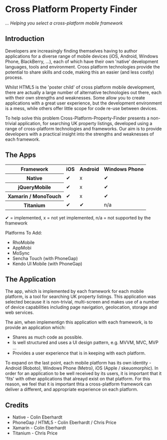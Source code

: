 Cross Platform Property Finder
==============================

*... Helping you select a cross-platform mobile framework*

Introduction
-----------

Developers are increasingly finding themselves having to author applications for a diverse range of mobile devices
(iOS, Android, Windows Phone, BlackBerry, ...), each of which have their own 'native' development languages,
tools and environment. Cross platform technologies provide the potential to share skills and code,
making this an easier (and less costly) process.

Whilst HTML5 is the 'poster child' of cross platform mobile development, there are actually a large number of
alternative technologies out there, each with their own strengths and weaknesses. Some allow you to create
applications with a great user experience, but the development environment is a mess, while others offer little
scope for code re-use between devices.

To help solve this problem Cross-Platform-Property-Finder presents a non-trivial application, for searching
UK property listings, developed using a range of cross-platform technologies and frameworks. Our aim is to provide
developers with a practical insight into the strengths and weaknesses of each framework.

The Apps
--------
<table>
  <tr>
    <th>Framework</th>
    <th>iOS</th>
    <th>Android</th>
    <th>Windows Phone</th>
  </tr>
  <tr>
    <th>Native</th>
    <td>✔</td>
    <td>x</td>
    <td>✔</td>
  </tr>
  <tr>
    <th>jQueryMobile</th>
    <td>✔</td>
    <td>x</td>
    <td>✔</td>
  </tr>
  <tr>
    <th>Xamarin / MonoTouch</th>
    <td>✔</td>
    <td>x</td>
    <td>✔</td>
  </tr>
  <tr>
    <th>Titanium</th>
    <td>✔</td>
    <td>✔</td>
    <td>n/a</td>
  </tr>
</table>

✔ = implemented, x = not yet implemented, n/a = not supported by the framework

Platforms To Add:

  * RhoMobile
  * AppMobi
  * MoSync
  * Sencha Touch (with PhoneGap)
  * Kendo UI Mobile (with PhoneGap)

The Application
---------------

The app, which is implemented by each framework for each mobile platform, is a tool for searching
UK property listings. This application was selected because it is non-trivial, multi-screen and
makes use of a number of device capabilities including page navigation, geolocation, storage and
web services.

The aim, when implementign this application with each framework, is to provide an application which:

 * Shares as much code as possible.
 * Is well structured and uses a UI design pattern, e.g. MVVM, MVC, MVP ...
 * Provides a user experience that is in keeping with each platform.

To expand on the last point, each mobile platform has its own identity - Android (Roboto),
Windows Phone (Metro), iOS (Apple / skeuomorphic). In order for an application to be well received by
its users, it is important that it 'fits' with other applications that alreayd exist on that platform.
For this reason, we feel that it is important thta a cross-platform framework can deliver a different, 
and appropriate experience on each platform.

Credits
-------

 * Native - Colin Eberhardt
 * PhoneGap / HTML5 - Colin Eberhardt / Chris Price
 * Xamarin - Colin Eberhardt
 * Titanium - Chris Price

